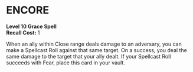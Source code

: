 # ENCORE

**Level 10 Grace Spell**  
**Recall Cost:** 1

When an ally within Close range deals damage to an adversary, you can make a Spellcast Roll against that same target. On a success, you deal the same damage to the target that your ally dealt. If your Spellcast Roll succeeds with Fear, place this card in your vault.